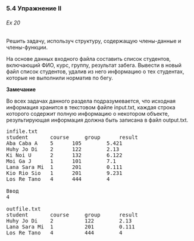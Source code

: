 ﻿### 5.4 Упражнение II

###### Ex 20

Решить задачу, используч структуру, содержащую члены-данные и члены-функции.

На основе данных входного файла составить список студентов, включающий ФИО, курс, группу, результат забега. Вывести в новый файл список студентов, удалив из него информацию о тех студентах, которые не выполнили норматив по бегу.


**Замечание** 

Во всех задачах данного раздела подразумевается, что исходная информация хранится в текстовом файле input.txt, каждая строка которого содержит полную информацию о некотором объекте, результирующая информация должна быть записана в файл output.txt.

<pre>infile.txt
student       course  	 group    	result
Aba Caba A    5		 105		5.421
Huhy Jo Di    2		 122		2.13
Ki Noi U      2		 132		6.122
Moi Ga J      1		 101		7.1
Lana Sara Mi  1		 201		0.111
Kio Rio Sio   1		 201		9.231
Los Re Tano   4		 444		4

Ввод
4

outfile.txt
student       course  	 group   	result
Huhy Jo Di    2     	 122     	2.13     
Lana Sara Mi  1      	 201     	0.111    
Los Re Tano   4     	 444     	4</pre>
